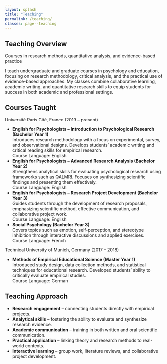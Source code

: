 ```yaml
---
layout: splash
title: "Teaching"
permalink: /teaching/
classes: page--teaching
---
```


<link rel="stylesheet" href="/assets/css/custom.css?v=20250808">

<section class="hero-band hero--teaching">
  <div class="hero-band__inner">
    <h1 class="hero-title">Teaching Overview</h1>
    <p class="hero-sub">Courses in research methods, quantitative analysis, and evidence-based practice</p>
    <p class="hero-caption">I teach undergraduate and graduate courses in psychology and education, focusing on research methodology, critical analysis, and the practical use of evidence-based approaches. My classes combine collaborative learning, academic writing, and quantitative research skills to equip students for success in both academic and professional settings.</p>
  </div>
</section>



<section class="teaching-section">



  <h2>Courses Taught</h2>

  <div class="teaching-entry">
    <div class="teaching-years">Université Paris Cité, France (2019 – present)</div>
    <ul>
      <li>
        <strong>English for Psychologists – Introduction to Psychological Research (Bachelor Year 1)</strong><br>
        Introduces research methodology with a focus on experimental, survey, and observational designs. Develops students’ academic writing and critical reading skills for empirical research.<br>
        Course Language: English
      </li>
      <li>
        <strong>English for Psychologists – Advanced Research Analysis (Bachelor Year 2)</strong><br>
        Strengthens analytical skills for evaluating psychological research using frameworks such as QALMRI. Focuses on synthesizing scientific findings and presenting them effectively.<br>
        Course Language: English
      </li>
      <li>
        <strong>English for Psychologists – Research Project Development (Bachelor Year 3)</strong><br>
        Guides students through the development of research proposals, emphasizing scientific method, effective communication, and collaborative project work.<br>
        Course Language: English
      </li>
      <li>
        <strong>Social Psychology (Bachelor Year 3)</strong><br>
        Covers topics such as emotion, self-perception, and stereotype inhibition through interactive discussions and applied exercises.<br>
        Course Language: French
      </li>
    </ul>
  </div>

  <div class="teaching-entry">
    <div class="teaching-years">Technical University of Munich, Germany (2017 – 2018)</div>
    <ul>
      <li>
        <strong>Methods of Empirical Educational Science (Master Year 1)</strong><br>
        Introduced study design, data collection methods, and statistical techniques for educational research. Developed students’ ability to critically evaluate empirical studies.<br>
        Course Language: German
      </li>
    </ul>
  </div>

  <h2>Teaching Approach</h2>
  <ul>
    <li><strong>Research engagement</strong> – connecting students directly with empirical projects.</li>
    <li><strong>Analytical skills</strong> – fostering the ability to evaluate and synthesize research evidence.</li>
    <li><strong>Academic communication</strong> – training in both written and oral scientific communication.</li>
    <li><strong>Practical application</strong> – linking theory and research methods to real-world contexts.</li>
    <li><strong>Interactive learning</strong> – group work, literature reviews, and collaborative project development.</li>
  </ul>

</section>
